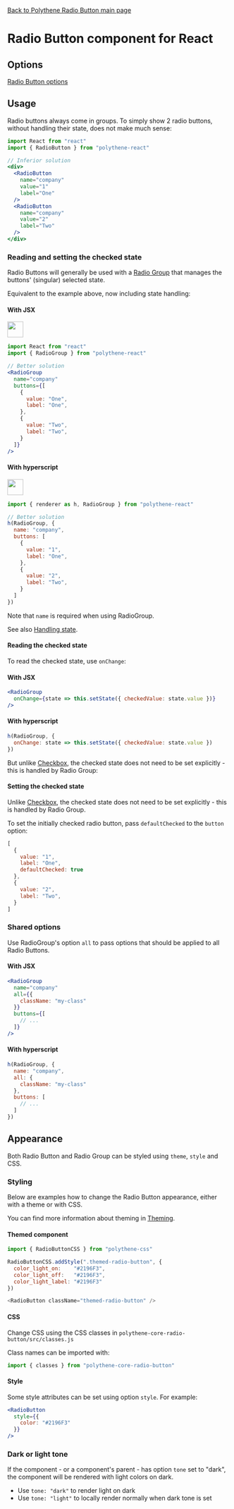 [Back to Polythene Radio Button main page](../radio-button.md)

# Radio Button component for React


## Options

[Radio Button options](../radio-button.md)


## Usage

Radio buttons always come in groups. To simply show 2 radio buttons, without handling their state, does not make much sense:

~~~jsx
import React from "react"
import { RadioButton } from "polythene-react"

// Inferior solution
<div>
  <RadioButton 
    name="company"
    value="1"
    label="One"
  />
  <RadioButton 
    name="company"
    value="2"
    label="Two"
  />
</div>
~~~

### Reading and setting the checked state

Radio Buttons will generally be used with a [Radio Group](radio-group.md) that manages the buttons' (singular) selected state.

Equivalent to the example above, now including state handling:

#### With JSX

<a href="https://jsfiddle.net/ArthurClemens/b1vbbLgw/" target="_blank"><img src="https://arthurclemens.github.io/assets/polythene/docs/try-out-green.gif" height="36" /></a>

~~~jsx
import React from "react"
import { RadioGroup } from "polythene-react"

// Better solution
<RadioGroup
  name="company"
  buttons={[
    {
      value: "One",
      label: "One",
    },
    {
      value: "Two",
      label: "Two",
    }
  ]}
/>
~~~

#### With hyperscript

<a href="https://jsfiddle.net/ArthurClemens/fhqrcuL9/" target="_blank"><img src="https://arthurclemens.github.io/assets/polythene/docs/try-out-green.gif" height="36" /></a>

~~~javascript
import { renderer as h, RadioGroup } from "polythene-react"

// Better solution
h(RadioGroup, {
  name: "company",
  buttons: [
    {
      value: "1",
      label: "One",
    },
    {
      value: "2",
      label: "Two",
    }
  ]
})
~~~

Note that `name` is required when using RadioGroup.

See also [Handling state](../../handling-state.md).


#### Reading the checked state

To read the checked state, use `onChange`:

#### With JSX

~~~jsx
<RadioGroup
  onChange={state => this.setState({ checkedValue: state.value })}
/>
~~~

#### With hyperscript

~~~javascript
h(RadioGroup, {
  onChange: state => this.setState({ checkedValue: state.value })
})
~~~

But unlike [Checkbox](checkbox.md), the checked state does not need to be set explicitly - this is handled by Radio Group:


#### Setting the checked state

Unlike [Checkbox](checkbox.md), the checked state does not need to be set explicitly - this is handled by Radio Group.

To set the initially checked radio button, pass `defaultChecked` to the `button` option:

~~~javascript
[
  {
    value: "1",
    label: "One",
    defaultChecked: true
  },
  {
    value: "2",
    label: "Two",
  }
]
~~~



### Shared options

Use RadioGroup's option `all` to pass options that should be applied to all Radio Buttons.

#### With JSX

~~~jsx
<RadioGroup
  name="company"
  all={{
    className: "my-class"
  }}
  buttons={[
    // ...
  ]}
/>
~~~

#### With hyperscript

~~~javascript
h(RadioGroup, {
  name: "company",
  all: {
    className: "my-class"
  },
  buttons: [
    // ...
  ]
})
~~~


## Appearance

Both Radio Button and Radio Group can be styled using `theme`, `style` and CSS.

### Styling

Below are examples how to change the Radio Button appearance, either with a theme or with CSS.

You can find more information about theming in  [Theming](../../theming.md).

#### Themed component

~~~javascript
import { RadioButtonCSS } from "polythene-css"

RadioButtonCSS.addStyle(".themed-radio-button", {
  color_light_on:    "#2196F3",
  color_light_off:   "#2196F3",
  color_light_label: "#2196F3"
})

<RadioButton className="themed-radio-button" />
~~~

#### CSS

Change CSS using the CSS classes in `polythene-core-radio-button/src/classes.js`

Class names can be imported with:

~~~javascript
import { classes } from "polythene-core-radio-button"
~~~

#### Style

Some style attributes can be set using option `style`. For example:

~~~jsx
<RadioButton
  style={{
    color: "#2196F3"
  }}
/>
~~~

### Dark or light tone

If the component - or a component's parent - has option `tone` set to "dark", the component will be rendered with light colors on dark. 

* Use `tone: "dark"` to render light on dark
* Use `tone: "light"` to locally render normally when dark tone is set



